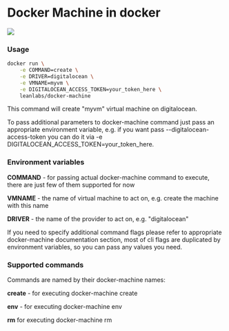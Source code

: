 # Docker Machine in docker

[![](https://imagelayers.io/badge/leanlabs/docker-machine:latest.svg)](https://imagelayers.io/?images=leanlabs/docker-machine:latest 'Get your own badge on imagelayers.io')

### Usage

```bash
docker run \
    -e COMMAND=create \
    -e DRIVER=digitalocean \
    -e VMNAME=myvm \
    -e DIGITALOCEAN_ACCESS_TOKEN=your_token_here \
    leanlabs/docker-machine
```

This command will create "myvm" virtual machine on digitalocean.

To pass additional parameters to docker-machine command just pass an appropriate environment variable, 
e.g. if you want pass --digitalocean-access-token you can do it via -e DIGITALOCEAN_ACCESS_TOKEN=your_token_here.

### Environment variables

**COMMAND** - for passing actual docker-machine command to execute, there are just few of them supported for now

**VMNAME**  - the name of virtual machine to act on, e.g. create the machine with this name

**DRIVER**  - the name of the provider to act on, e.g. "digitalocean"

If you need to specify additional command flags please refer to appropriate docker-machine documentation section, most of cli flags are duplicated by environment variables, so you can pass any values you need.

### Supported commands

Commands are named by their docker-machine names:

**create** - for executing docker-machine create

**env** - for executing docker-machine env

**rm** for executing docker-machine rm
